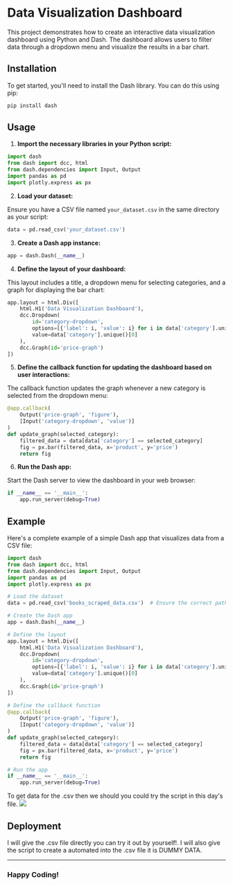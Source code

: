 # Data Visualization Dashboard

This project demonstrates how to create an interactive data visualization dashboard using Python and Dash. The dashboard allows users to filter data through a dropdown menu and visualize the results in a bar chart.

## Installation

To get started, you'll need to install the Dash library. You can do this using pip:

```bash
pip install dash
```

## Usage

1. **Import the necessary libraries in your Python script:**

```python
import dash
from dash import dcc, html
from dash.dependencies import Input, Output
import pandas as pd
import plotly.express as px
```

2. **Load your dataset:**

Ensure you have a CSV file named `your_dataset.csv` in the same directory as your script:

```python
data = pd.read_csv('your_dataset.csv')
```

3. **Create a Dash app instance:**

```python
app = dash.Dash(__name__)
```

4. **Define the layout of your dashboard:**

This layout includes a title, a dropdown menu for selecting categories, and a graph for displaying the bar chart:

```python
app.layout = html.Div([
    html.H1('Data Visualization Dashboard'),
    dcc.Dropdown(
        id='category-dropdown',
        options=[{'label': i, 'value': i} for i in data['category'].unique()],
        value=data['category'].unique()[0]
    ),
    dcc.Graph(id='price-graph')
])
```

5. **Define the callback function for updating the dashboard based on user interactions:**

The callback function updates the graph whenever a new category is selected from the dropdown menu:

```python
@app.callback(
    Output('price-graph', 'figure'),
    [Input('category-dropdown', 'value')]
)
def update_graph(selected_category):
    filtered_data = data[data['category'] == selected_category]
    fig = px.bar(filtered_data, x='product', y='price')
    return fig
```

6. **Run the Dash app:**

Start the Dash server to view the dashboard in your web browser:

```python
if __name__ == '__main__':
    app.run_server(debug=True)
```

## Example

Here's a complete example of a simple Dash app that visualizes data from a CSV file:

```python
import dash
from dash import dcc, html
from dash.dependencies import Input, Output
import pandas as pd
import plotly.express as px

# Load the dataset
data = pd.read_csv('books_scraped_data.csv')  # Ensure the correct path to your dataset

# Create the Dash app
app = dash.Dash(__name__)

# Define the layout
app.layout = html.Div([
    html.H1('Data Visualization Dashboard'),
    dcc.Dropdown(
        id='category-dropdown',
        options=[{'label': i, 'value': i} for i in data['category'].unique()],
        value=data['category'].unique()[0]
    ),
    dcc.Graph(id='price-graph')
])

# Define the callback function
@app.callback(
    Output('price-graph', 'figure'),
    [Input('category-dropdown', 'value')]
)
def update_graph(selected_category):
    filtered_data = data[data['category'] == selected_category]
    fig = px.bar(filtered_data, x='product', y='price')
    return fig

# Run the app
if __name__ == '__main__':
    app.run_server(debug=True)
```
To get data for the .csv then we should you could try the script in this day's file.
![](https://github.com/Heartking-2324/Cybersecurity-90days_notes/blob/main/Day-26/The_Dash_setup.png?raw=true)
## Deployment

I will give the .csv file directly you can try it out by yourself!. I will also give the script to create a automated into the .csv file it is  DUMMY DATA. 

---

### Happy Coding!

